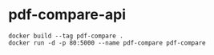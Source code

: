 # pdf-compare-api

```
docker build --tag pdf-compare .
docker run -d -p 80:5000 --name pdf-compare pdf-compare
```
